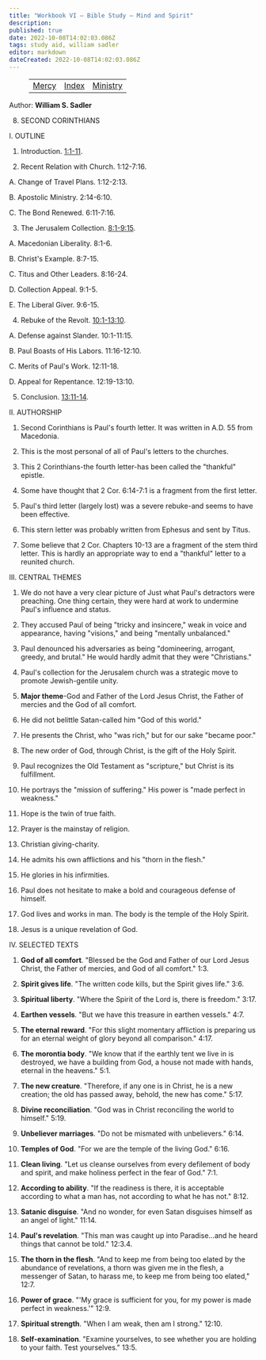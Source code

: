 ```yaml
---
title: "Workbook VI — Bible Study — Mind and Spirit"
description: 
published: true
date: 2022-10-08T14:02:03.086Z
tags: study aid, william sadler
editor: markdown
dateCreated: 2022-10-08T14:02:03.086Z
---
```


<figure class="table chapter-navigator">
	<table>
		<tbody>
		<tr>
			<td><a href="/en/article/William_S_Sadler/Workbook_6_Bible_Study/Mercy">Mercy</a></td>
			<td><a href="/en/article/William_S_Sadler/Workbook_6_Bible_Study/Index">Index</a></td>
			<td><a href="/en/article/William_S_Sadler/Workbook_6_Bible_Study/Ministry">Ministry</a></td>
		</tr>
		</tbody>
	</table>
</figure>

Author: **William S. Sadler**


8. SECOND CORINTHIANS

I. OUTLINE

1. Introduction. [1:1-11](/en/Bible/2_Corinthians/1#v1).

2. Recent Relation with Church. 1:12-7:16.

A. Change of Travel Plans. 1:12-2:13.

B. Apostolic Ministry. 2:14-6:10.

C. The Bond Renewed. 6:11-7:16.

3. The Jerusalem Collection. [8:1-9:15](/en/Bible/2_Corinthians/8#v1).

A. Macedonian Liberality. 8:1-6.

B. Christ's Example. 8:7-15.

C. Titus and Other Leaders. 8:16-24.

D. Collection Appeal. 9:1-5.

E. The Liberal Giver. 9:6-15.

4. Rebuke of the Revolt. [10:1-13:10](/en/Bible/2_Corinthians/10#v1).

A. Defense against Slander. 10:1-11:15.

B. Paul Boasts of His Labors. 11:16-12:10.

C. Merits of Paul's Work. 12:11-18.

D. Appeal for Repentance. 12:19-13:10.

5. Conclusion. [13:11-14](/en/Bible/2_Corinthians/13#v11).

II. AUTHORSHIP

1. Second Corinthians is Paul's fourth letter. It was written in A.D. 55 from Macedonia.

2. This is the most personal of all of Paul's letters to the churches.

3. This 2 Corinthians-the fourth letter-has been called the "thankful" epistle.

4. Some have thought that 2 Cor. 6:14-7:1 is a fragment from the first letter.

5. Paul's third letter (largely lost) was a severe rebuke-and seems to have been effective.

6. This stern letter was probably written from Ephesus and sent by Titus.

7. Some believe that 2 Cor. Chapters 10-13 are a fragment of the stem third letter. This is hardly an appropriate way to end a "thankful" letter to a reunited church.

III. CENTRAL THEMES

1. We do not have a very clear picture of Just what Paul's detractors were preaching. One thing certain, they were hard at work to undermine Paul's influence and status.

2. They accused Paul of being "tricky and insincere," weak in voice and appearance, having "visions," and being "mentally unbalanced."

3. Paul denounced his adversaries as being "domineering, arrogant, greedy, and brutal." He would hardly admit that they were "Christians."

4. Paul's collection for the Jerusalem church was a strategic move to promote Jewish-gentile unity.

5. **Major theme**\-God and Father of the Lord Jesus Christ, the Father of mercies and the God of all comfort.

6. He did not belittle Satan-called him "God of this world."

7. He presents the Christ, who "was rich," but for our sake "became poor."

8. The new order of God, through Christ, is the gift of the Holy Spirit.

9. Paul recognizes the Old Testament as "scripture," but Christ is its fulfillment.

10. He portrays the "mission of suffering." His power is "made perfect in weakness."

11. Hope is the twin of true faith.

12. Prayer is the mainstay of religion.

13. Christian giving-charity.

14. He admits his own afflictions and his "thorn in the flesh."

15. He glories in his infirmities.

16. Paul does not hesitate to make a bold and courageous defense of himself.

17. God lives and works in man. The body is the temple of the Holy Spirit.

18. Jesus is a unique revelation of God.

IV. SELECTED TEXTS

1. **God of all comfort**. "Blessed be the God and Father of our Lord Jesus Christ, the Father of mercies, and God of all comfort." 1:3.

2. **Spirit gives life**. "The written code kills, but the Spirit gives life." 3:6.

3. **Spiritual liberty**. "Where the Spirit of the Lord is, there is freedom." 3:17.

4. **Earthen vessels**. "But we have this treasure in earthen vessels." 4:7.

5. **The eternal reward**. "For this slight momentary affliction is preparing us for an eternal weight of glory beyond all comparison." 4:17.

6. **The morontia body**. "We know that if the earthly tent we live in is destroyed, we have a building from God, a house not made with hands, eternal in the heavens." 5:1.

7. **The new creature**. "Therefore, if any one is in Christ, he is a new creation; the old has passed away, behold, the new has come." 5:17.

8. **Divine reconciliation**. "God was in Christ reconciling the world to himself." 5:19.

9. **Unbeliever marriages**. "Do not be mismated with unbelievers." 6:14.

10. **Temples of God**. "For we are the temple of the living God." 6:16.

11. **Clean living**. "Let us cleanse ourselves from every defilement of body and spirit, and make holiness perfect in the fear of God." 7:1.

12. **According to ability**. "If the readiness is there, it is acceptable according to what a man has, not according to what he has not." 8:12.

13. **Satanic disguise**. "And no wonder, for even Satan disguises himself as an angel of light." 11:14.

14. **Paul's revelation**. "This man was caught up into Paradise...and he heard things that cannot be told." 12:3.4.

15. **The thorn in the flesh**. "And to keep me from being too elated by the abundance of revelations, a thorn was given me in the flesh, a messenger of Satan, to harass me, to keep me from being too elated," 12:7.

16. **Power of grace**. "'My grace is sufficient for you, for my power is made perfect in weakness.'" 12:9.

17. **Spiritual strength**. "When I am weak, then am I strong." 12:10.

18. **Self-examination**. "Examine yourselves, to see whether you are holding to your faith. Test yourselves." 13:5.


<br>

